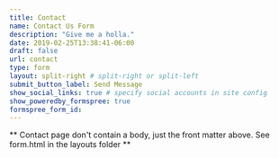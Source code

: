 ```yaml
---
title: Contact
name: Contact Us Form
description: "Give me a holla."
date: 2019-02-25T13:38:41-06:00
draft: false
url: contact
type: form
layout: split-right # split-right or split-left
submit_button_label: Send Message
show_social_links: true # specify social accounts in site config
show_poweredby_formspree: true
formspree_form_id: 
---
```


** Contact page don't contain a body, just the front matter above.
See form.html in the layouts folder **
